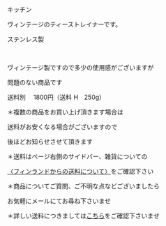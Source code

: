 <link rel="stylesheet" type="text/css" href="/assets/css/styles.css">

キッチン

ヴィンテージのティーストレイナーです。

ステンレス製

<img alt="" src="http://blog.cnobi.jp/v1/blog/user/71e35865e9e62f3f9d70420d6124d2ab/1681908073"/> 

<img alt="" src="http://blog.cnobi.jp/v1/blog/user/71e35865e9e62f3f9d70420d6124d2ab/1681908074"/> 

<img alt="" src="http://blog.cnobi.jp/v1/blog/user/71e35865e9e62f3f9d70420d6124d2ab/1681908075"/> 

<img alt="" src="http://blog.cnobi.jp/v1/blog/user/71e35865e9e62f3f9d70420d6124d2ab/1681908076"/> 

ヴィンテージ製ですので多少の使用感がございますが

問題のない商品です

送料別　 1800円（送料 H　250g）

＊複数の商品をお買い上げ頂きます場合は

送料がお安くなる場合がございますので

後ほどお知らせさせて頂きます

＊送料はページ右側のサイドバー、雑貨についての

[〈フィンランドからの送料について〉](https://dkzakka.github.io/2005/03/31/雑貨について.html)をご確認下さい

＊商品についてご質問、ご不明な点などございましたら

お気軽にメールにてお尋ね下さいませ

＊詳しい送料につきましては[こちら](http://dkzakka.blog.shinobi.jp/Entry/3385/)をご確認下さいませ
